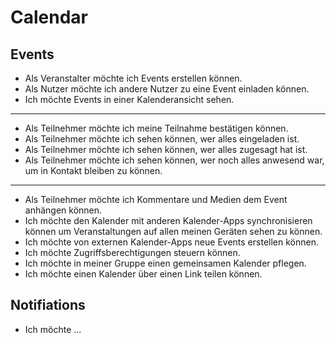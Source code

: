 # Calendar

## Events

* Als Veranstalter möchte ich Events erstellen können.
* Als Nutzer möchte ich andere Nutzer zu eine Event einladen können.
* Ich möchte Events in einer Kalenderansicht sehen.

----

* Als Teilnehmer möchte ich meine Teilnahme bestätigen können.
* Als Teilnehmer möchte ich sehen können, wer alles eingeladen ist.
* Als Teilnehmer möchte ich sehen können, wer alles zugesagt hat ist.
* Als Teilnehmer möchte ich sehen können, wer noch alles anwesend war, um in Kontakt bleiben zu können.

----

* Als Teilnehmer möchte ich Kommentare und Medien dem Event anhängen können.
* Ich möchte den Kalender mit anderen Kalender-Apps synchronisieren können um Veranstaltungen auf allen meinen Geräten sehen zu können.
* Ich möchte von externen Kalender-Apps neue Events erstellen können.
* Ich möchte Zugriffsberechtigungen steuern können.
* Ich möchte in meiner Gruppe einen gemeinsamen Kalender pflegen.
* Ich möchte einen Kalender über einen Link teilen können.

## Notifiations

* Ich möchte ...


